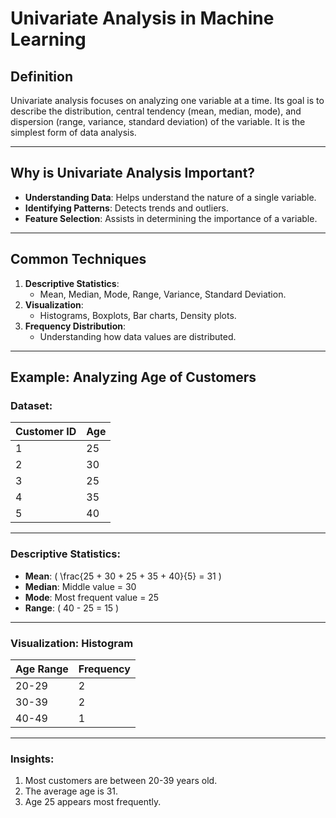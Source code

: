 # Univariate Analysis in Machine Learning

## Definition
Univariate analysis focuses on analyzing one variable at a time. Its goal is to describe the distribution, central tendency (mean, median, mode), and dispersion (range, variance, standard deviation) of the variable. It is the simplest form of data analysis.

---

## Why is Univariate Analysis Important?
- **Understanding Data**: Helps understand the nature of a single variable.
- **Identifying Patterns**: Detects trends and outliers.
- **Feature Selection**: Assists in determining the importance of a variable.

---

## Common Techniques
1. **Descriptive Statistics**:
   - Mean, Median, Mode, Range, Variance, Standard Deviation.
2. **Visualization**:
   - Histograms, Boxplots, Bar charts, Density plots.
3. **Frequency Distribution**:
   - Understanding how data values are distributed.

---

## Example: Analyzing Age of Customers

### Dataset:

| Customer ID | Age |
|-------------|-----|
| 1           | 25  |
| 2           | 30  |
| 3           | 25  |
| 4           | 35  |
| 5           | 40  |

---

### Descriptive Statistics:
- **Mean**: \( \frac{25 + 30 + 25 + 35 + 40}{5} = 31 \)
- **Median**: Middle value = 30
- **Mode**: Most frequent value = 25
- **Range**: \( 40 - 25 = 15 \)

---

### Visualization: Histogram

| Age Range | Frequency |
|-----------|-----------|
| 20-29     | 2         |
| 30-39     | 2         |
| 40-49     | 1         |

---

### Insights:
1. Most customers are between 20-39 years old.
2. The average age is 31.
3. Age 25 appears most frequently.
 